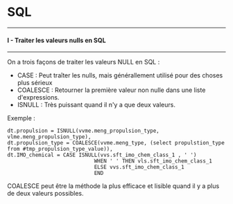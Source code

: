 # SQL
***
#### I - Traiter les valeurs nulls en SQL
***
On a trois façons de traiter les valeurs NULL en SQL :
- CASE : Peut traîter les nulls, mais générallement utilisé pour des choses plus sérieux
- COALESCE : Retourner la première valeur non nulle dans une liste d'expressions.
- ISNULL : Très puissant quand il n'y a que deux valeurs.

Exemple : 
````
dt.propulsion = ISNULL(vvme.meng_propulsion_type, vlme.meng_propulsion_type), 
dt.propulsion_type = COALESCE(vvme.meng_type, (select propulstion_type from #tmp_propulsion_type_value)),
dt.IMO_chemical = CASE ISNULL(vvs.sft_imo_chem_class_1 , ' ')
							WHEN ' ' THEN vls.sft_imo_chem_class_1 
							ELSE vvs.sft_imo_chem_class_1
							END
````
COALESCE peut être la méthode la plus efficace et lisible quand il y a plus de deux valeurs possibles.



